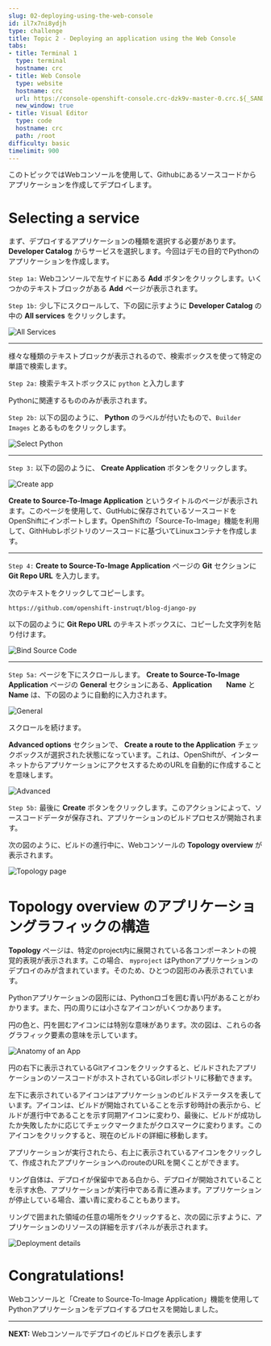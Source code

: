 ```yaml
---
slug: 02-deploying-using-the-web-console
id: il7x7ni8ydjh
type: challenge
title: Topic 2 - Deploying an application using the Web Console
tabs:
- title: Terminal 1
  type: terminal
  hostname: crc
- title: Web Console
  type: website
  hostname: crc
  url: https://console-openshift-console.crc-dzk9v-master-0.crc.${_SANDBOX_ID}.instruqt.io
  new_window: true
- title: Visual Editor
  type: code
  hostname: crc
  path: /root
difficulty: basic
timelimit: 900
---
```

このトピックではWebコンソールを使用して、Githubにあるソースコードからアプリケーションを作成してデプロイします。

# Selecting a service

まず、デプロイするアプリケーションの種類を選択する必要があります。 **Developer Catalog** からサービスを選択します。今回はデモの目的でPythonのアプリケーションを作成します。

`Step 1a:` Webコンソールで左サイドにある **Add** ボタンをクリックします。いくつかのテキストブロックがある **Add** ページが表示されます。

`Step 1b:` 少し下にスクロールして、下の図に示すように **Developer Catalog** の中の **All services** をクリックします。

![All Services](../assets/all-services.png)

----

様々な種類のテキストブロックが表示されるので、検索ボックスを使って特定の単語で検索します。

`Step 2a:` 検索テキストボックスに `python` と入力します

Pythonに関連するもののみが表示されます。

`Step 2b:` 以下の図のように、 **Python** のラベルが付いたもので、`Builder Images` とあるものをクリックします。

![Select Python](../assets/select-python.png)


----

`Step 3:` 以下の図のように、 **Create Application** ボタンをクリックします。

![Create app](../assets/app-create.png)

**Create to Source-To-Image Application** というタイトルのページが表示されます。このページを使用して、GutHubに保存されているソースコードをOpenShiftにインポートします。OpenShiftの「Source-To-Image」機能を利用して、GithHubレポジトリのソースコードに基づいてLinuxコンテナを作成します。

----

`Step 4:` **Create to Source-To-Image Application** ページの **Git** セクションに **Git Repo URL** を入力します。

次のテキストをクリックしてコピーします。

```
https://github.com/openshift-instruqt/blog-django-py
```

以下の図のように **Git Repo URL** のテキストボックスに、コピーした文字列を貼り付けます。

![Bind Source Code](../assets/app-git.png)

----

`Step 5a:` ページを下にスクロールします。 **Create to Source-To-Image Application** ページの **General** セクションにある、**Application　　Name** と **Name** は、下の図のように自動的に入力されます。

![General](../assets/app-general.png)

スクロールを続けます。

**Advanced options** セクションで、 **Create a route to the Application** チェックボックスが選択された状態になっています。これは、OpenShiftが、インターネットからアプリケーションにアクセスするためのURLを自動的に作成することを意味します。

![Advanced](../assets/app-advanced.png)


`Step 5b:` 最後に **Create** ボタンをクリックします。このアクションによって、ソースコードデータが保存され、アプリケーションのビルドプロセスが開始されます。

次の図のように、ビルドの進行中に、Webコンソールの **Topology overview** が表示されます。

![Topology page](../assets/topology.png)

# Topology overview のアプリケーショングラフィックの構造

**Topology** ページは、特定のproject内に展開されている各コンポーネントの視覚的表現が表示されます。この場合、 `myproject` はPythonアプリケーションのデプロイのみが含まれています。そのため、ひとつの図形のみ表示されています。

Pythonアプリケーションの図形には、Pythonロゴを囲む青い円があることがわかります。また、円の周りには小さなアイコンがいくつかあります。

円の色と、円を囲むアイコンには特別な意味があります。次の図は、これらの各グラフィック要素の意味を示しています。

![Anatomy of an App](../assets/anatomy-of-app.png)

円の右下に表示されているGitアイコンをクリックすると、ビルドされたアプリケーションのソースコードがホストされているGitレポジトリに移動できます。

左下に表示されているアイコンはアプリケーションのビルドステータスを表しています。アイコンは、ビルドが開始されていることを示す砂時計の表示から、ビルドが進行中であることを示す同期アイコンに変わり、最後に、ビルドが成功したか失敗したかに応じてチェックマークまたがクロスマークに変わります。このアイコンをクリックすると、現在のビルドの詳細に移動します。

アプリケーションが実行されたら、右上に表示されているアイコンをクリックして、作成されたアプリケーションへのrouteのURLを開くことができます。

リング自体は、デプロイが保留中である白から、デプロイが開始されていることを示す水色、アプリケーションが実行中である青に進みます。アプリケーションが停止している場合、濃い青に変わることもあります。

リングで囲まれた領域の任意の場所をクリックすると、次の図に示すように、アプリケーションのリソースの詳細を示すパネルが表示されます。

![Deployment details](../assets/graphic-n-data.png)

# Congratulations!

Webコンソールと「Create to Source-To-Image Application」機能を使用してPythonアプリケーションをデプロイするプロセスを開始しました。

----
**NEXT:** Webコンソールでデプロイのビルドログを表示します